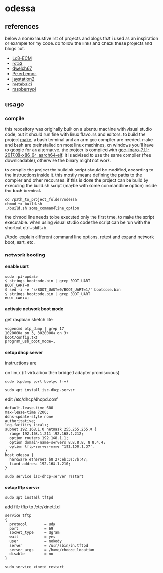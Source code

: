 # odessa

## references
below a nonexhaustive list of projects and blogs that i used as an inspiration or example for my code. do follow the links and check these projects and blogs out.
* [LdB-ECM](https://github.com/LdB-ECM/Raspberry-Pi)
* [rsta2](https://github.com/rsta2/circle)
* [dwelch67](https://github.com/dwelch67/raspberrypi)
* [PeterLemon](https://github.com/PeterLemon/RaspberryPi)
* [jaystation2](http://jaystation2.maisonikkoku.com/)
* [metebalci](https://metebalci.com/blog/bare-metal-rpi3-network-boot/)
* [raspberrypi](https://github.com/raspberrypi/firmware/wiki/)

## usage

### compile
this repository was originally built on a ubuntu machine with visual studio code, but it should run fine with linux flavours and editors. to build the project [make](https://www.gnu.org/software/make/), a bash terminal and an arm gcc compiler are needed. make and bash are preinstalled on most linux machines, on windows you'll have to google for an alternative. the project is compiled with [gcc-linaro-7.1.1-2017.08-x86_64_aarch64-elf](https://releases.linaro.org/components/toolchain/binaries/7.1-2017.08/aarch64-elf/). it is advised to use the same compiler (free downloadable), otherwise the binary might not work.

to compile the project the build.sh script should be modified, according to the instructions inside it. this mostly means defining the paths to the compiler and other recourses. if this is done the project can be build by executing the build.sh script (maybe with some commandline option) inside the bash terminal.

```
cd /path_to_project_folder/odessa
chmod +x build.sh
./build.sh some_commandline_option
```

the chmod line needs to be executed only the first time, to make the script executable. when using visual studio code the script can be run with the shortcut ctrl+shift+b.

//todo: explain different command line options. retest and expand network boot, uart, etc.

### network booting

#### enable uart

```
sudo rpi-update
$ strings bootcode.bin | grep BOOT_UART
BOOT_UART=0
$ sed -i -e "s/BOOT_UART=0/BOOT_UART=1/" bootcode.bin
$ strings bootcode.bin | grep BOOT_UART
BOOT_UART=1
```

#### activate network boot mode

get raspbian stretch lite

```
vcgencmd otp_dump | grep 17
1020000a on 3, 3020000a on 3+
boot/config.txt
program_usb_boot_mode=1
```
#### setup dhcp server

instructions are 

on linux (if virtualbox then bridged adapter promiscuous)

```
sudo tcpdump port bootpc (-v)
```

```
sudo apt install isc-dhcp-server
```

edit /etc/dhcp/dhcpd.conf

```
default-lease-time 600;
max-lease-time 7200;
ddns-update-style none;
authoritative;
log-facility local7;
subnet 192.168.1.0 netmask 255.255.255.0 {
  range 192.168.1.211 192.168.1.212;
  option routers 192.168.1.1;
  option domain-name-servers 8.8.8.8, 8.8.4.4;
  option tftp-server-name "192.168.1.37";
}
host odessa {
  hardware ethernet b8:27:eb:3e:7b:47;
  fixed-address 192.168.1.210;
}
```

```
sudo service isc-dhcp-server restart
```

#### setup tftp server

```
sudo apt install tftpd
```

add file tftp to /etc/xinetd.d

```
service tftp
{
  protocol        = udp
  port            = 69
  socket_type     = dgram
  wait            = yes
  user            = nobody
  server          = /usr/sbin/in.tftpd
  server_args     = /home/choose_location
  disable         = no
}
```

```
sudo service xinetd restart
```